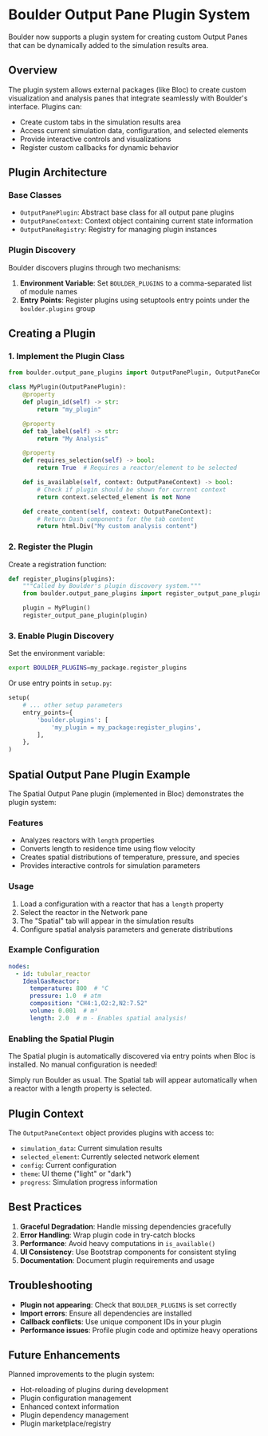 # Boulder Output Pane Plugin System

Boulder now supports a plugin system for creating custom Output Panes that can be dynamically added to the simulation results area.

## Overview

The plugin system allows external packages (like Bloc) to create custom visualization and analysis panes that integrate seamlessly with Boulder's interface. Plugins can:

- Create custom tabs in the simulation results area
- Access current simulation data, configuration, and selected elements
- Provide interactive controls and visualizations
- Register custom callbacks for dynamic behavior

## Plugin Architecture

### Base Classes

- `OutputPanePlugin`: Abstract base class for all output pane plugins
- `OutputPaneContext`: Context object containing current state information
- `OutputPaneRegistry`: Registry for managing plugin instances

### Plugin Discovery

Boulder discovers plugins through two mechanisms:

1. **Environment Variable**: Set `BOULDER_PLUGINS` to a comma-separated list of module names
1. **Entry Points**: Register plugins using setuptools entry points under the `boulder.plugins` group

## Creating a Plugin

### 1. Implement the Plugin Class

```python
from boulder.output_pane_plugins import OutputPanePlugin, OutputPaneContext

class MyPlugin(OutputPanePlugin):
    @property
    def plugin_id(self) -> str:
        return "my_plugin"

    @property
    def tab_label(self) -> str:
        return "My Analysis"

    @property
    def requires_selection(self) -> bool:
        return True  # Requires a reactor/element to be selected

    def is_available(self, context: OutputPaneContext) -> bool:
        # Check if plugin should be shown for current context
        return context.selected_element is not None

    def create_content(self, context: OutputPaneContext):
        # Return Dash components for the tab content
        return html.Div("My custom analysis content")
```

### 2. Register the Plugin

Create a registration function:

```python
def register_plugins(plugins):
    """Called by Boulder's plugin discovery system."""
    from boulder.output_pane_plugins import register_output_pane_plugin

    plugin = MyPlugin()
    register_output_pane_plugin(plugin)
```

### 3. Enable Plugin Discovery

Set the environment variable:

```bash
export BOULDER_PLUGINS=my_package.register_plugins
```

Or use entry points in `setup.py`:

```python
setup(
    # ... other setup parameters
    entry_points={
        'boulder.plugins': [
            'my_plugin = my_package:register_plugins',
        ],
    },
)
```

## Spatial Output Pane Plugin Example

The Spatial Output Pane plugin (implemented in Bloc) demonstrates the plugin system:

### Features

- Analyzes reactors with `length` properties
- Converts length to residence time using flow velocity
- Creates spatial distributions of temperature, pressure, and species
- Provides interactive controls for simulation parameters

### Usage

1. Load a configuration with a reactor that has a `length` property
1. Select the reactor in the Network pane
1. The "Spatial" tab will appear in the simulation results
1. Configure spatial analysis parameters and generate distributions

### Example Configuration

```yaml
nodes:
  - id: tubular_reactor
    IdealGasReactor:
      temperature: 800  # °C
      pressure: 1.0  # atm
      composition: "CH4:1,O2:2,N2:7.52"
      volume: 0.001  # m³
      length: 2.0  # m - Enables spatial analysis!
```

### Enabling the Spatial Plugin

The Spatial plugin is automatically discovered via entry points when Bloc is installed. No manual configuration is needed!

Simply run Boulder as usual. The Spatial tab will appear automatically when a reactor with a length property is selected.

## Plugin Context

The `OutputPaneContext` object provides plugins with access to:

- `simulation_data`: Current simulation results
- `selected_element`: Currently selected network element
- `config`: Current configuration
- `theme`: UI theme ("light" or "dark")
- `progress`: Simulation progress information

## Best Practices

1. **Graceful Degradation**: Handle missing dependencies gracefully
1. **Error Handling**: Wrap plugin code in try-catch blocks
1. **Performance**: Avoid heavy computations in `is_available()`
1. **UI Consistency**: Use Bootstrap components for consistent styling
1. **Documentation**: Document plugin requirements and usage

## Troubleshooting

- **Plugin not appearing**: Check that `BOULDER_PLUGINS` is set correctly
- **Import errors**: Ensure all dependencies are installed
- **Callback conflicts**: Use unique component IDs in your plugin
- **Performance issues**: Profile plugin code and optimize heavy operations

## Future Enhancements

Planned improvements to the plugin system:

- Hot-reloading of plugins during development
- Plugin configuration management
- Enhanced context information
- Plugin dependency management
- Plugin marketplace/registry
